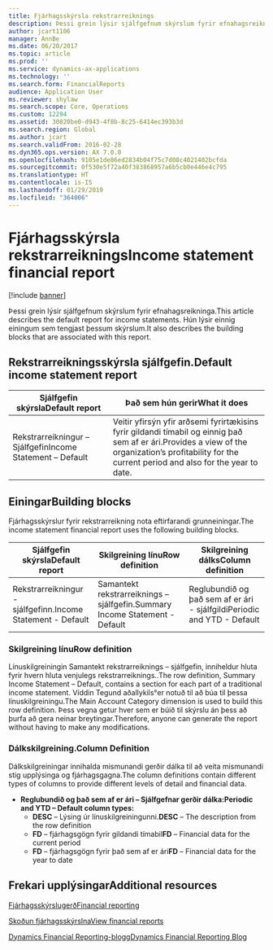 ```yaml
---
title: Fjárhagsskýrsla rekstrarreiknings
description: Þessi grein lýsir sjálfgefnum skýrslum fyrir efnahagsreikninga. Hún lýsir einnig einingum sem tengjast þessum skýrslum.
author: jcart1106
manager: AnnBe
ms.date: 06/20/2017
ms.topic: article
ms.prod: ''
ms.service: dynamics-ax-applications
ms.technology: ''
ms.search.form: FinancialReports
audience: Application User
ms.reviewer: shylaw
ms.search.scope: Core, Operations
ms.custom: 12294
ms.assetid: 30820be0-d943-4f8b-8c25-6414ec393b3d
ms.search.region: Global
ms.author: jcart
ms.search.validFrom: 2016-02-28
ms.dyn365.ops.version: AX 7.0.0
ms.openlocfilehash: 9105e1de86ed2834b04f75c7d08c4021402bcfda
ms.sourcegitcommit: 0f530e5f72a40f383868957a6b5cb0e446e4c795
ms.translationtype: HT
ms.contentlocale: is-IS
ms.lasthandoff: 01/29/2019
ms.locfileid: "364006"
---
```

# <a name="income-statement-financial-report"></a><span data-ttu-id="1afde-104">Fjárhagsskýrsla rekstrarreiknings</span><span class="sxs-lookup"><span data-stu-id="1afde-104">Income statement financial report</span></span>

[!include [banner](../includes/banner.md)]

<span data-ttu-id="1afde-105">Þessi grein lýsir sjálfgefnum skýrslum fyrir efnahagsreikninga.</span><span class="sxs-lookup"><span data-stu-id="1afde-105">This article describes the default report for income statements.</span></span> <span data-ttu-id="1afde-106">Hún lýsir einnig einingum sem tengjast þessum skýrslum.</span><span class="sxs-lookup"><span data-stu-id="1afde-106">It also describes the building blocks that are associated with this report.</span></span> 

<a name="default-income-statement-report"></a><span data-ttu-id="1afde-107">Rekstrarreikningsskýrsla sjálfgefin.</span><span class="sxs-lookup"><span data-stu-id="1afde-107">Default income statement report</span></span>
-------------------------------

| <span data-ttu-id="1afde-108">Sjálfgefin skýrsla</span><span class="sxs-lookup"><span data-stu-id="1afde-108">Default report</span></span>             | <span data-ttu-id="1afde-109">Það sem hún gerir</span><span class="sxs-lookup"><span data-stu-id="1afde-109">What it does</span></span>                                                                                              |
|----------------------------|-----------------------------------------------------------------------------------------------------------|
| <span data-ttu-id="1afde-110">Rekstrarreikningur – Sjálfgefin</span><span class="sxs-lookup"><span data-stu-id="1afde-110">Income Statement – Default</span></span> | <span data-ttu-id="1afde-111">Veitir yfirsýn yfir arðsemi fyrirtækisins fyrir gildandi tímabil og einnig það sem af er ári.</span><span class="sxs-lookup"><span data-stu-id="1afde-111">Provides a view of the organization’s profitability for the current period and also for the year to date.</span></span> |

## <a name="building-blocks"></a><span data-ttu-id="1afde-112">Einingar</span><span class="sxs-lookup"><span data-stu-id="1afde-112">Building blocks</span></span>
<span data-ttu-id="1afde-113">Fjárhagsskýrslur fyrir rekstrarreikning nota eftirfarandi grunneiningar.</span><span class="sxs-lookup"><span data-stu-id="1afde-113">The income statement financial report uses the following building blocks.</span></span>

| <span data-ttu-id="1afde-114">Sjálfgefin skýrsla</span><span class="sxs-lookup"><span data-stu-id="1afde-114">Default report</span></span>             | <span data-ttu-id="1afde-115">Skilgreining línu</span><span class="sxs-lookup"><span data-stu-id="1afde-115">Row definition</span></span>                     | <span data-ttu-id="1afde-116">Skilgreining dálks</span><span class="sxs-lookup"><span data-stu-id="1afde-116">Column definition</span></span>          |
|----------------------------|------------------------------------|----------------------------|
| <span data-ttu-id="1afde-117">Rekstrarreikningur - sjálfgefinn.</span><span class="sxs-lookup"><span data-stu-id="1afde-117">Income Statement - Default</span></span> | <span data-ttu-id="1afde-118">Samantekt rekstrarreiknings – sjálfgefin.</span><span class="sxs-lookup"><span data-stu-id="1afde-118">Summary Income Statement - Default</span></span> | <span data-ttu-id="1afde-119">Reglubundið og það sem af er ári - sjálfgildi</span><span class="sxs-lookup"><span data-stu-id="1afde-119">Periodic and YTD - Default</span></span> |

### <a name="row-definition"></a><span data-ttu-id="1afde-120">Skilgreining línu</span><span class="sxs-lookup"><span data-stu-id="1afde-120">Row definition</span></span>

<span data-ttu-id="1afde-121">Línuskilgreiningin Samantekt rekstrarreiknings – sjálfgefin, inniheldur hluta fyrir hvern hluta venjulegs rekstrarreiknings..</span><span class="sxs-lookup"><span data-stu-id="1afde-121">The row definition, Summary Income Statement – Default, contains a section for each part of a traditional income statement.</span></span> <span data-ttu-id="1afde-122">Víddin Tegund aðallykils°er notuð til að búa til þessa línuskilgreiningu.</span><span class="sxs-lookup"><span data-stu-id="1afde-122">The Main Account Category dimension is used to build this row definition.</span></span> <span data-ttu-id="1afde-123">Þess vegna getur hver sem er búið til skýrslu án þess að þurfa að gera neinar breytingar.</span><span class="sxs-lookup"><span data-stu-id="1afde-123">Therefore, anyone can generate the report without having to make any modifications.</span></span>

### <a name="column-definition"></a><span data-ttu-id="1afde-124">Dálkskilgreining.</span><span class="sxs-lookup"><span data-stu-id="1afde-124">Column Definition</span></span>

<span data-ttu-id="1afde-125">Dálkskilgreiningar innihalda mismunandi gerðir dálka til að veita mismunandi stig upplýsinga og fjárhagsgagna.</span><span class="sxs-lookup"><span data-stu-id="1afde-125">The column definitions contain different types of columns to provide different levels of detail and financial data.</span></span>

-   <span data-ttu-id="1afde-126">**Reglubundið og það sem af er ári – Sjálfgefnar gerðir dálka:**</span><span class="sxs-lookup"><span data-stu-id="1afde-126">**Periodic and YTD – Default column types:**</span></span>
    -   <span data-ttu-id="1afde-127">**DESC** – Lýsing úr línuskilgreiningunni.</span><span class="sxs-lookup"><span data-stu-id="1afde-127">**DESC** – The description from the row definition</span></span>
    -   <span data-ttu-id="1afde-128">**FD** – fjárhagsgögn fyrir gildandi tímabil</span><span class="sxs-lookup"><span data-stu-id="1afde-128">**FD** – Financial data for the current period</span></span>
    -   <span data-ttu-id="1afde-129">**FD** – fjárhagsgögn fyrir það sem af er ári</span><span class="sxs-lookup"><span data-stu-id="1afde-129">**FD** – Financial data for the year to date</span></span>



<a name="additional-resources"></a><span data-ttu-id="1afde-130">Frekari upplýsingar</span><span class="sxs-lookup"><span data-stu-id="1afde-130">Additional resources</span></span>
--------

[<span data-ttu-id="1afde-131">Fjárhagsskýrslugerð</span><span class="sxs-lookup"><span data-stu-id="1afde-131">Financial reporting</span></span>](financial-reporting-getting-started.md)

[<span data-ttu-id="1afde-132">Skoðun fjárhagsskýrslna</span><span class="sxs-lookup"><span data-stu-id="1afde-132">View financial reports</span></span>](view-financial-reports.md)

[<span data-ttu-id="1afde-133">Dynamics Financial Reporting-blogg</span><span class="sxs-lookup"><span data-stu-id="1afde-133">Dynamics Financial Reporting Blog</span></span>](http://blogs.msdn.com/b/dynamics_financial_reporting/)



